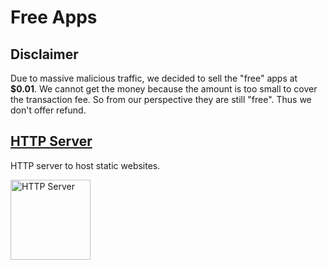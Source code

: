 # Free Apps

## Disclaimer

Due to massive malicious traffic, we decided to sell the "free" apps at **$0.01**.
We cannot get the money because the amount is too small to cover the transaction fee. So from our perspective they are still "free". Thus we don't offer refund.


## [HTTP Server](/http-server/)

HTTP server to host static websites.

<a href='/http-server/'><img width='128' src='/img/http-server/icon.png' alt='HTTP Server'/></a>
